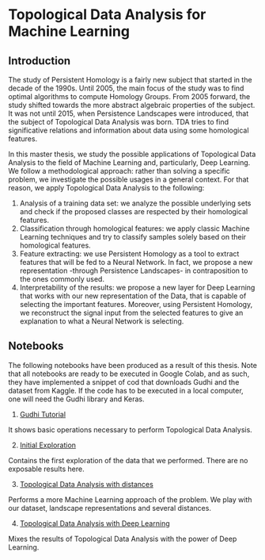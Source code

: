 # Topological Data Analysis for Machine Learning
## Introduction
The study of Persistent Homology is a fairly new subject that started in the decade of the 1990s. Until 2005, the main focus of the study was to find optimal algorithms to compute Homology Groups. From 2005 forward, the study shifted towards the more abstract algebraic properties of the subject. It was not until 2015, when Persistence Landscapes were introduced, that the subject of Topological Data Analysis was born. TDA tries to find significative relations and information about data using some homological features.

In this master thesis, we study the possible applications of Topological Data Analysis to the field of Machine Learning and, particularly, Deep Learning. We follow a methodological approach: rather than solving a specific problem, we investigate the possible usages in a general context. For that reason, we apply Topological Data Analysis to the following:
1. Analysis of a training data set: we analyze the possible underlying sets and check if the proposed classes are respected by their homological features.
2. Classification through homological features: we apply classic Machine Learning techniques and try to classify samples solely based on their homological features.
3. Feature extracting: we use Persistent Homology as a tool to extract features that will be fed to a Neural Network. In fact, we propose a new representation -through Persistence Landscapes- in contraposition to the ones commonly used.
4. Interpretability of the results: we propose a new layer for Deep Learning that works with our new representation of the Data, that is capable of selecting the important features. Moreover, using Persistent Homology, we reconstruct the signal input from the selected features to give an explanation to what a Neural Network is selecting.

## Notebooks
The following notebooks have been produced as a result of this thesis. Note that all notebooks are ready to be executed in Google Colab, and as such, they have implemented a snippet of cod that downloads Gudhi and the dataset from Kaggle. If the code has to be executed in a local computer, one will need the Gudhi library and Keras. 

1. [Gudhi Tutorial](GudhiTutorial.ipynb)

It shows basic operations necessary to perform Topological Data Analysis. 

2. [Initial Exploration](TDA_Arrhythmia_Exploration.ipynb)

Contains the first exploration of the data that we performed. There are no exposable results here.

3. [Topological Data Analysis with distances](TDA_distances.ipynb)

Performs a more Machine Learning approach of the problem. We play with our dataset, landscape representations and several distances.

4. [Topological Data Analysis with Deep Learning](TDA_DeepLearning.ipynb)

Mixes the results of Topological Data Analysis with the power of Deep Learning. 
